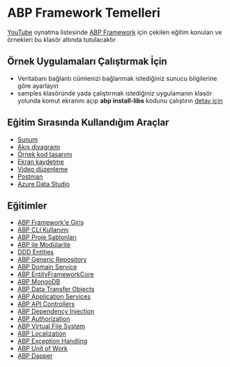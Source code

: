 # ABP Framework Temelleri
[YouTube](https://bit.ly/abpframework-playlist) oynatma listesinde [ABP Framework](https://github.com/abpframework/abp) için çekilen eğitim konuları ve örnekleri bu klasör altında tutulacaktır

## Örnek Uygulamaları Çalıştırmak İçin
- Veritabanı bağlantı cümlenizi bağlanmak istediğiniz sunucu bilgilerine göre ayarlayın
- samples klasöründe yada çalıştırmak istediğiniz uygulamanın klasör yolunda komut ekranını açıp **abp install-libs** kodunu çalıştırın [detay için](https://github.com/abpframework/abp/issues/8528)

## Eğitim Sırasında Kullandığım Araçlar
- [Sunum](https://www.canva.com) 
- [Akış diyagramı](https://app.diagrams.net)
- [Örnek kod tasarımı](https://carbon.now.sh)
- [Ekran kaydetme](https://www.easeus.com/screen-recorder)
- [Video düzenleme](https://multimedia.easeus.com/video-editor)
- [Postman](https://www.postman.com)
- [Azure Data Studio](https://azure.microsoft.com/en-us/services/developer-tools/data-studio/)

## Eğitimler

- [ABP Framework'e Giriş](https://www.youtube.com/watch?v=JvwPpSTEAvg&list=PLBEMB-Eql15s3kaMvQ6pIobVk492a7s9j&index=1)
- [ABP CLI Kullanımı](https://www.youtube.com/watch?v=vgXjA-8XXjg&list=PLBEMB-Eql15s3kaMvQ6pIobVk492a7s9j&index=2)
- [ABP Proje Şablonları](https://www.youtube.com/watch?v=aZoxO9Kpfks&list=PLBEMB-Eql15s3kaMvQ6pIobVk492a7s9j&index=3)
- [ABP ile Modülarite](https://www.youtube.com/watch?v=35a6xxiZGyw&list=PLBEMB-Eql15s3kaMvQ6pIobVk492a7s9j&index=4)
- [DDD Entities](https://www.youtube.com/watch?v=x6F8qKTt89c&list=PLBEMB-Eql15s3kaMvQ6pIobVk492a7s9j&index=5)
- [ABP Generic Repository](https://www.youtube.com/watch?v=pqW0DXR2I_c&list=PLBEMB-Eql15s3kaMvQ6pIobVk492a7s9j&index=6)
- [ABP Domain Service](https://www.youtube.com/watch?v=0U0jXpP_ass&list=PLBEMB-Eql15s3kaMvQ6pIobVk492a7s9j&index=7)
- [ABP EntityFrameworkCore](https://www.youtube.com/watch?v=2GM1-pOGqMw&list=PLBEMB-Eql15s3kaMvQ6pIobVk492a7s9j&index=8)
- [ABP MongoDB](https://www.youtube.com/watch?v=Z0-35XWatgs&list=PLBEMB-Eql15s3kaMvQ6pIobVk492a7s9j&index=9)
- [ABP Data Transfer Objects](https://www.youtube.com/watch?v=rRW76OmgLlM&list=PLBEMB-Eql15s3kaMvQ6pIobVk492a7s9j&index=10)
- [ABP Application Services](https://www.youtube.com/watch?v=hbwyyiMDv-I&list=PLBEMB-Eql15s3kaMvQ6pIobVk492a7s9j&index=11)
- [ABP API Controllers](https://www.youtube.com/watch?v=zahAG0NRlC8&list=PLBEMB-Eql15s3kaMvQ6pIobVk492a7s9j&index=12)
- [ABP Dependency Injection](https://www.youtube.com/watch?v=y0CmJw3Dzq8&list=PLBEMB-Eql15s3kaMvQ6pIobVk492a7s9j&index=13)
- [ABP Authorization](https://www.youtube.com/watch?v=9tns9UNHXx0&list=PLBEMB-Eql15s3kaMvQ6pIobVk492a7s9j&index=14)
- [ABP Virtual File System](https://www.youtube.com/watch?v=xFg6BaMTh7Y&list=PLBEMB-Eql15s3kaMvQ6pIobVk492a7s9j&index=15)
- [ABP Localization](https://www.youtube.com/watch?v=NLF6uqyju9Q&list=PLBEMB-Eql15s3kaMvQ6pIobVk492a7s9j&index=16)
- [ABP Exception Handling](https://www.youtube.com/watch?v=Zf8v1hlMk5o&list=PLBEMB-Eql15s3kaMvQ6pIobVk492a7s9j&index=17)
- [ABP Unit of Work](https://www.youtube.com/watch?v=MHNemWchSrA&list=PLBEMB-Eql15s3kaMvQ6pIobVk492a7s9j&index=18)
- [ABP Dapper](https://www.youtube.com/watch?v=YFJ5qZzsMsI&list=PLBEMB-Eql15s3kaMvQ6pIobVk492a7s9j&index=19)

